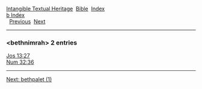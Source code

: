 [Intangible Textual Heritage](../../index)  [Bible](../index) 
[Index](index)   
[b Index](_b_)  
  [Previous](c01377)  [Next](c01379) 

------------------------------------------------------------------------

### &lt;bethnimrah&gt; 2 entries

[Jos 13:27](../kjv/jos013.htm#027)  
[Num 32:36](../kjv/num032.htm#036)  

------------------------------------------------------------------------

[Next: bethpalet (1)](c01379)
